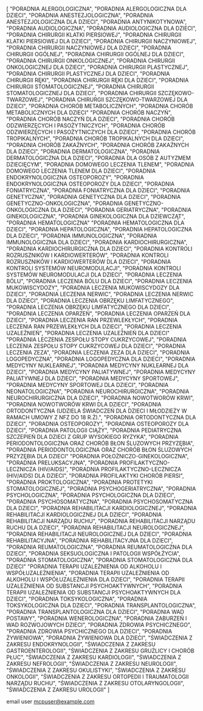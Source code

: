 [
"PORADNIA ALERGOLOGICZNA",
"PORADNIA ALERGOLOGICZNA DLA DZIECI",
"PORADNIA ANESTEZJOLOGICZNA",
"PORADNIA ANESTEZJOLOGICZNA DLA DZIECI",
"PORADNIA ANTYNIKOTYNOWA",
"PORADNIA AUDIOLOGICZNA",
"PORADNIA AUDIOLOGICZNA DLA DZIECI",
"PORADNIA CHIRURGII KLATKI PIERSIOWEJ",
"PORADNIA CHIRURGII KLATKI PIERSIOWEJ DLA DZIECI",
"PORADNIA CHIRURGII NACZYNIOWEJ",
"PORADNIA CHIRURGII NACZYNIOWEJ DLA DZIECI",
"PORADNIA CHIRURGII OGÓLNEJ",
"PORADNIA CHIRURGII OGÓLNEJ DLA DZIECI",
"PORADNIA CHIRURGII ONKOLOGICZNEJ",
"PORADNIA CHIRURGII ONKOLOGICZNEJ DLA DZIECI",
"PORADNIA CHIRURGII PLASTYCZNEJ",
"PORADNIA CHIRURGII PLASTYCZNEJ DLA DZIECI",
"PORADNIA CHIRURGII RĘKI",
"PORADNIA CHIRURGII RĘKI DLA DZIECI",
"PORADNIA CHIRURGII STOMATOLOGICZNEJ",
"PORADNIA CHIRURGII STOMATOLOGICZNEJ DLA DZIECI",
"PORADNIA CHIRURGII SZCZĘKOWO-TWARZOWEJ",
"PORADNIA CHIRURGII SZCZĘKOWO-TWARZOWEJ DLA DZIECI",
"PORADNIA CHORÓB METABOLICZNYCH",
"PORADNIA CHORÓB METABOLICZNYCH DLA DZIECI"
"PORADNIA CHORÓB NACZYŃ",
"PORADNIA CHORÓB NACZYŃ DLA DZIECI",
"PORADNIA CHORÓB ODZWIERZĘCYCH I PASOŻYTNICZYCH",
"PORADNIA CHORÓB ODZWIERZĘCYCH I PASOŻYTNICZYCH DLA DZIECI",
"PORADNIA CHORÓB TROPIKALNYCH",
"PORADNIA CHORÓB TROPIKALNYCH DLA DZIECI",
"PORADNIA CHORÓB ZAKAŹNYCH",
"PORADNIA CHORÓB ZAKAŹNYCH DLA DZIECI",
"PORADNIA DERMATOLOGICZNA",
"PORADNIA DERMATOLOGICZNA DLA DZIECI",
"PORADNIA DLA OSÓB Z AUTYZMEM DZIECIĘCYM",
"PORADNIA DOMOWEGO LECZENIA TLENEM",
"PORADNIA DOMOWEGO LECZENIA TLENEM DLA DZIECI",
"PORADNIA ENDOKRYNOLOGICZNA OSTEOPOROZY",
"PORADNIA ENDOKRYNOLOGICZNA OSTEOPOROZY DLA DZIECI",
"PORADNIA FONIATRYCZNA",
"PORADNIA FONIATRYCZNA DLA DZIECI",
"PORADNIA GENETYCZNA",
"PORADNIA GENETYCZNA DLA DZIECI",
"PORADNIA GENETYCZNO-ONKOLOGICZNA",
"PORADNIA GENETYCZNO-ONKOLOGICZNA DLA DZIECI",
"PORADNIA GERIATRYCZNA",
"PORADNIA GINEKOLOGICZNA",
"PORADNIA GINEKOLOGICZNA DLA DZIEWCZĄT",
"PORADNIA HEMATOLOGICZNA"
"PORADNIA HEMATOLOGICZNA DLA DZIECI",
"PORADNIA HEPATOLOGICZNA",
"PORADNIA HEPATOLOGICZNA DLA DZIECI",
"PORADNIA IMMUNOLOGICZNA",
"PORADNIA IMMUNOLOGICZNA DLA DZIECI",
"PORADNIA KARDIOCHIRURGICZNA",
"PORADNIA KARDIOCHIRURGICZNA DLA DZIECI",
"PORADNIA KONTROLI ROZRUSZNIKÓW I KARDIOWERTERÓW",
"PORADNIA KONTROLI ROZRUSZNIKÓW I KARDIOWERTERÓW DLA DZIECI",
"PORADNIA KONTROLI SYSTEMÓW NEUROMODULACJI",
"PORADNIA KONTROLI SYSTEMÓW NEUROMODULACJI DLA DZIECI",
"PORADNIA LECZENIA BÓLU",
"PORADNIA LECZENIA BÓLU DLA DZIECI",
"PORADNIA LECZENIA MUKOWISCYDOZY",
"PORADNIA LECZENIA MUKOWISCYDOZY DLA DZIECI",
"PORADNIA LECZENIA NERWIC",
"PORADNIA LECZENIA NERWIC DLA DZIECI",
"PORADNIA LECZENIA OBRZĘKU LIMFATYCZNEGO",
"PORADNIA LECZENIA OBRZĘKU LIMFATYCZNEGO DLA DZIECI",
"PORADNIA LECZENIA OPARZEŃ",
"PORADNIA LECZENIA OPARZEŃ DLA DZIECI",
"PORADNIA LECZENIA RAN PRZEWLEKŁYCH",
"PORADNIA LECZENIA RAN PRZEWLEKŁYCH DLA DZIECI",
"PORADNIA LECZENIA UZALEŻNIEŃ",
"PORADNIA LECZENIA UZALEŻNIEŃ DLA DZIECI"
"PORADNIA LECZENIA ZESPOŁU STOPY CUKRZYCOWEJ",
"PORADNIA LECZENIA ZESPOŁU STOPY CUKRZYCOWEJ DLA DZIECI",
"PORADNIA LECZENIA ZEZA",
"PORADNIA LECZENIA ZEZA DLA DZIECI",
"PORADNIA LOGOPEDYCZNA",
"PORADNIA LOGOPEDYCZNA DLA DZIECI",
"PORADNIA MEDYCYNY NUKLEARNEJ",
"PORADNIA MEDYCYNY NUKLEARNEJ DLA DZIECI",
"PORADNIA MEDYCYNY PALIATYWNEJ",
"PORADNIA MEDYCYNY PALIATYWNEJ DLA DZIECI",
"PORADNIA MEDYCYNY SPORTOWEJ",
"PORADNIA MEDYCYNY SPORTOWEJ DLA DZIECI",
"PORADNIA NEONATOLOGICZNA",
"PORADNIA NEUROCHIRURGICZNA",
"PORADNIA NEUROCHIRURGICZNA DLA DZIECI",
"PORADNIA NOWOTWORÓW KRWI",
"PORADNIA NOWOTWORÓW KRWI DLA DZIECI",
"PORADNIA ORTODONTYCZNA (UDZIELA ŚWIADCZEŃ DLA DZIECI I MŁODZIEŻY W RAMACH UMOWY Z NFZ DO 18 R.Ż).",
"PORADNIA ORTODONTYCZNA DLA DZIECI",
"PORADNIA OSTEOPOROZY",
"PORADNIA OSTEOPOROZY DLA DZIECI",
"PORADNIA PATOLOGII CIĄŻY",
"PORADNIA PEDIATRYCZNA SZCZEPIEŃ DLA DZIECI Z GRUP WYSOKIEGO RYZYKA",
"PORADNIA PERIODONTOLOGICZNA ORAZ CHORÓB BŁON ŚLUZOWYCH PRZYZĘBIA",
"PORADNIA PERIODONTOLOGICZNA ORAZ CHORÓB BŁON ŚLUZOWYCH PRZYZĘBIA DLA DZIECI"
"PORADNIA POŁOŻNICZO-GINEKOLOGICZNA",
"PORADNIA PRELUKSACYJNA",
"PORADNIA PROFILAKTYCZNO-LECZNICZA (HIV/AIDS)",
"PORADNIA PROFILAKTYCZNO-LECZNICZA (HIV/AIDS) DLA DZIECI",
"PORADNIA PROFILAKTYKI CHORÓB PIERSI",
"PORADNIA PROKTOLOGICZNA",
"PORADNIA PROTETYKI STOMATOLOGICZNEJ",
"PORADNIA PSYCHOGERIATRYCZNA",
"PORADNIA PSYCHOLOGICZNA",
"PORADNIA PSYCHOLOGICZNA DLA DZIECI",
"PORADNIA PSYCHOSOMATYCZNA",
"PORADNIA PSYCHOSOMATYCZNA DLA DZIECI",
"PORADNIA REHABILITACJI KARDIOLOGICZNEJ",
"PORADNIA REHABILITACJI KARDIOLOGICZNEJ DLA DZIECI",
"PORADNIA REHABILITACJI NARZĄDU RUCHU",
"PORADNIA REHABILITACJI NARZĄDU RUCHU DLA DZIECI",
"PORADNIA REHABILITACJI NEUROLOGICZNEJ",
"PORADNIA REHABILITACJI NEUROLOGICZNEJ DLA DZIECI",
"PORADNIA REHABILITACYJNA",
"PORADNIA REHABILITACYJNA DLA DZIECI",
"PORADNIA REUMATOLOGICZNA",
"PORADNIA REUMATOLOGICZNA DLA DZIECI",
"PORADNIA SEKSUOLOGICZNA I PATOLOGII WSPÓŁŻYCIA",
"PORADNIA STOMATOLOGICZNA",
"PORADNIA STOMATOLOGICZNA DLA DZIECI"
"PORADNIA TERAPII UZALEŻNIENIA OD ALKOHOLU I WSPÓŁUZALEŻNIENIA",
"PORADNIA TERAPII UZALEŻNIENIA OD ALKOHOLU I WSPÓŁUZALEŻNIENIA DLA DZIECI",
"PORADNIA TERAPII UZALEŻNIENIA OD SUBSTANCJI PSYCHOAKTYWNYCH",
"PORADNIA TERAPII UZALEŻNIENIA OD SUBSTANCJI PSYCHOAKTYWNYCH DLA DZIECI",
"PORADNIA TOKSYKOLOGICZNA",
"PORADNIA TOKSYKOLOGICZNA DLA DZIECI",
"PORADNIA TRANSPLANTOLOGICZNA",
"PORADNIA TRANSPLANTOLOGICZNA DLA DZIECI",
"PORADNIA WAD POSTAWY",
"PORADNIA WENEROLOGICZNA",
"PORADNIA ZABURZEŃ I WAD ROZWOJOWYCH DZIECI",
"PORADNIA ZDROWIA PSYCHICZNEGO",
"PORADNIA ZDROWIA PSYCHICZNEGO DLA DZIECI",
"PORADNIA ŻYWIENIOWA",
"PORADNIA ŻYWIENIOWA DLA DZIECI",
"ŚWIADCZENIA Z ZAKRESU ENDOKRYNOLOGII",
"ŚWIADCZENIA Z ZAKRESU GASTROENTEROLOGII",
"ŚWIADCZENIA Z ZAKRESU GRUŹLICY I CHORÓB PŁUC",
"ŚWIADCZENIA Z ZAKRESU KARDIOLOGII",
"ŚWIADCZENIA Z ZAKRESU NEFROLOGII",
"ŚWIADCZENIA Z ZAKRESU NEUROLOGII",
"ŚWIADCZENIA Z ZAKRESU OKULISTYKI",
"ŚWIADCZENIA Z ZAKRESU ONKOLOGII",
"ŚWIADCZENIA Z ZAKRESU ORTOPEDII I TRAUMATOLOGII NARZĄDU RUCHU",
"ŚWIADCZENIA Z ZAKRESU OTOLARYNGOLOGII",
"ŚWIADCZENIA Z ZAKRESU UROLOGII"
]

email user mcpuser@example.com
